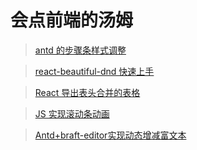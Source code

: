 # 会点前端的汤姆

> [antd 的步骤条样式调整](antd的步骤条样式调整.md)

> [react-beautiful-dnd 快速上手](react-beautiful-dnd快速上手.md)

> [React 导出表头合并的表格](React导出表头合并的表格.md)

> [JS 实现滚动条动画](JS实现滚动条动画.md)

> [Antd+braft-editor实现动态增减富文本](Antd+braft-editor实现动态增减富文本.md)
